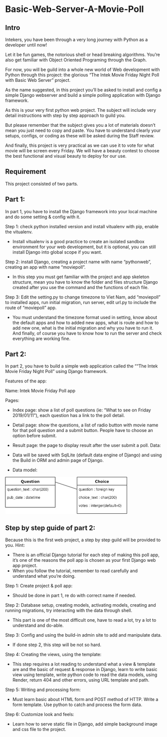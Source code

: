 # Basic-Web-Server-A-Movie-Poll

## Intro
Intekers, you have been through a very long journey with Python as a developer until now!

Let it be fun games, the notorious shell or head breaking algorithms. You’re also get familiar with Object Oriented Programing through the Graph.

For now, you will be guild into a whole new world of Web development with Python through this project: the glorious “The Intek Movie Friday Night Poll with Basic Web Server” project.

As the name suggested, in this project you’ll be asked to install and config a simple Django webserver and build a simple polling application with Django framework.

As this is your very first python web project. The subject will include very detail instructions with step by step approach to guild you.

But please remember that the subject gives you a lot of materials doesn’t mean you just need to copy and paste. You have to understand clearly your setups, configs, or coding as these will be asked during the Staff review.

And finally, this project is very practical as we can use it to vote for what movie will be screen every Friday. We will have a beauty contest to choose the best functional and visual beauty to deploy for our use.

## Requirement
This project consisted of two parts.


## Part 1:
In part 1, you have to install the Django framework into your local machine and do some setting & config with it.

Step 1: check python installed version and install vitualenv with pip, enable the vitualenv.

  - Install vitualenv is a good practice to create an isolated sandbox environment for your web development, but it is optional, you can still install Django into global scope if you want.

Step 2: install Django, creating a project name with name “pythonweb”, creating an app with name “moviepoll”.

  - In this step you must get familiar with the project and app skeleton structure, mean you have to know the folder and files structure Django created after you use the command and the functions of each file.

Step 3: Edit the setting.py to change timezone to Viet Nam, add “moviepoll” to installed apps, run initial migration, run server, edit url.py to include the route of “moviepoll” app.

  - You must understand the timezone format used in setting, know about the default apps and how to added new apps, what is route and how to add new one, what is the initial migration and why you have to run it. And finally, of course you have to know how to run the server and check everything are working fine.


## Part 2:
In part 2, you have to build a simple web application called the ““The Intek Movie Friday Night Poll” using Django framework.

Features of the app:

Name: Intek Movie Friday Poll app

Pages:

  - Index page: show a list of poll questions (ie: “What to see on Friday 2019/01/11”), each question has a link to the poll detail.
  - Detail page: show the questions, a list of radio button with movie name for that poll question and a submit button. People have to choose an option before submit.
  - Result page: the page to display result after the user submit a poll.
Data:

  - Data will be saved with SqlLite (default data engine of Django) and using the Build in ORM and admin page of Django.
  - Data model:

  ![](resource/poll_app_data_model.jpg)

## Step by step guide of part 2:
Because this is the first web project, a step by step guild will be provided to you. Hint:

  - There is an official Django tutorial for each step of making this poll app, it’s one of the reasons the poll app is chosen as your first Django web app project.
  - When you follow the tutorial, remember to read carefully and understand what you’re doing.

Step 1: Create project & poll app:

  - Should be done in part 1, re do with correct name if needed.

Step 2: Database setup, creating models, activating models, creating and running migrations, try interacting with the data through shell.

  - This part is one of the most difficult one, have to read a lot, try a lot to understand and do-able.

Step 3: Config and using the build-in admin site to add and manipulate data.

  - If done step 2, this step will be not so hard.

Step 4: Creating the views, using the template:

  - This step requires a lot reading to understand what a view & template are and the basic of request & response in Django, learn to write basic view using template, write python code to read the data models, using Render, return 404 and other errors, using URL template and path.

Step 5: Writing and processing form:

  - Must learn basic about HTML form and POST method of HTTP. Write a form template. Use python to catch and process the form data.

Step 6: Customize look and feels:

- Learn how to serve static file in Django, add simple background image and css file to the project.
